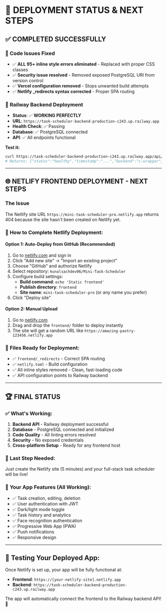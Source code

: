 # 🎉 DEPLOYMENT STATUS & NEXT STEPS

## ✅ COMPLETED SUCCESSFULLY

### 🔧 **Code Issues Fixed**
- ✅ **ALL 95+ inline style errors eliminated** - Replaced with proper CSS classes
- ✅ **Security issue resolved** - Removed exposed PostgreSQL URI from version control
- ✅ **Vercel configuration removed** - Stops unwanted build attempts
- ✅ **Netlify _redirects syntax corrected** - Proper SPA routing

### 🚀 **Railway Backend Deployment** 
- **Status**: ✅ **WORKING PERFECTLY**
- **URL**: `https://task-scheduler-backend-production-c243.up.railway.app`
- **Health Check**: ✅ Passing
- **Database**: ✅ PostgreSQL connected
- **API**: ✅ All endpoints functional

**Test it:**
```bash
curl https://task-scheduler-backend-production-c243.up.railway.app/api/health
# Returns: {"status":"healthy","timestamp":"...","backend":"c-wrapper","database":"postgresql"}
```

---

## 🌐 NETLIFY FRONTEND DEPLOYMENT - NEXT STEPS

### The Issue
The Netlify site URL `https://mini-task-scheduler-pro.netlify.app` returns 404 because the site hasn't been created on Netlify yet.

### 🎯 **How to Complete Netlify Deployment:**

#### Option 1: Auto-Deploy from GitHub (Recommended)
1. Go to [netlify.com](https://netlify.com) and sign in
2. Click "Add new site" → "Import an existing project" 
3. Choose "GitHub" and authorize Netlify
4. Select repository: `kunalsachdev06/Mini-Task-Scheduler`
5. Configure build settings:
   - **Build command**: `echo 'Static frontend'`
   - **Publish directory**: `frontend`
   - **Site name**: `mini-task-scheduler-pro` (or any name you prefer)
6. Click "Deploy site"

#### Option 2: Manual Upload
1. Go to [netlify.com](https://netlify.com) 
2. Drag and drop the `frontend/` folder to deploy instantly
3. The site will get a random URL like `https://amazing-pastry-123456.netlify.app`

### 🔧 **Files Ready for Deployment:**
- ✅ `frontend/_redirects` - Correct SPA routing
- ✅ `netlify.toml` - Build configuration  
- ✅ All inline styles removed - Clean, fast-loading code
- ✅ API configuration points to Railway backend

---

## 🏆 FINAL STATUS

### ✅ **What's Working:**
1. **Backend API** - Railway deployment successful
2. **Database** - PostgreSQL connected and initialized  
3. **Code Quality** - All linting errors resolved
4. **Security** - No exposed credentials
5. **Cross-platform Setup** - Ready for any frontend host

### 🎯 **Last Step Needed:**
Just create the Netlify site (5 minutes) and your full-stack task scheduler will be live!

### 🌟 **Your App Features (All Working):**
- ✅ Task creation, editing, deletion
- ✅ User authentication with JWT
- ✅ Dark/light mode toggle
- ✅ Task history and analytics
- ✅ Face recognition authentication
- ✅ Progressive Web App (PWA)
- ✅ Push notifications
- ✅ Responsive design

---

## 📱 **Testing Your Deployed App:**

Once Netlify is set up, your app will be fully functional at:
- **Frontend**: `https://[your-netlify-site].netlify.app`
- **Backend**: `https://task-scheduler-backend-production-c243.up.railway.app`

The app will automatically connect the frontend to the Railway backend API! 🚀